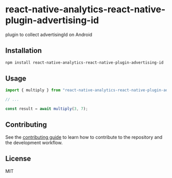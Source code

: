 # react-native-analytics-react-native-plugin-advertising-id

plugin to collect advertisingId on Android

## Installation

```sh
npm install react-native-analytics-react-native-plugin-advertising-id
```

## Usage

```js
import { multiply } from "react-native-analytics-react-native-plugin-advertising-id";

// ...

const result = await multiply(3, 7);
```

## Contributing

See the [contributing guide](CONTRIBUTING.md) to learn how to contribute to the repository and the development workflow.

## License

MIT
